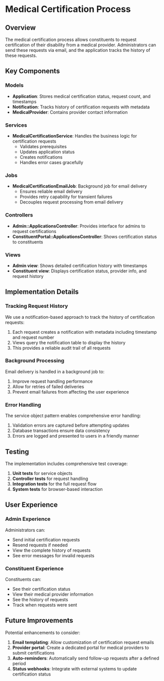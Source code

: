 # Medical Certification Process

## Overview

The medical certification process allows constituents to request certification of their disability from a medical provider. Administrators can send these requests via email, and the application tracks the history of these requests.

## Key Components

### Models

- **Application**: Stores medical certification status, request count, and timestamps
- **Notification**: Tracks history of certification requests with metadata
- **MedicalProvider**: Contains provider contact information

### Services

- **MedicalCertificationService**: Handles the business logic for certification requests
  - Validates prerequisites
  - Updates application status
  - Creates notifications
  - Handles error cases gracefully

### Jobs

- **MedicalCertificationEmailJob**: Background job for email delivery
  - Ensures reliable email delivery
  - Provides retry capability for transient failures
  - Decouples request processing from email delivery

### Controllers

- **Admin::ApplicationsController**: Provides interface for admins to request certifications
- **ConstituentPortal::ApplicationsController**: Shows certification status to constituents

### Views

- **Admin view**: Shows detailed certification history with timestamps
- **Constituent view**: Displays certification status, provider info, and request history

## Implementation Details

### Tracking Request History

We use a notification-based approach to track the history of certification requests:

1. Each request creates a notification with metadata including timestamp and request number
2. Views query the notification table to display the history
3. This provides a reliable audit trail of all requests

### Background Processing

Email delivery is handled in a background job to:

1. Improve request handling performance
2. Allow for retries of failed deliveries
3. Prevent email failures from affecting the user experience

### Error Handling

The service object pattern enables comprehensive error handling:

1. Validation errors are captured before attempting updates
2. Database transactions ensure data consistency
3. Errors are logged and presented to users in a friendly manner

## Testing

The implementation includes comprehensive test coverage:

1. **Unit tests** for service objects
2. **Controller tests** for request handling
3. **Integration tests** for the full request flow
4. **System tests** for browser-based interaction

## User Experience

### Admin Experience

Administrators can:
- Send initial certification requests
- Resend requests if needed
- View the complete history of requests
- See error messages for invalid requests

### Constituent Experience

Constituents can:
- See their certification status
- View their medical provider information
- See the history of requests
- Track when requests were sent

## Future Improvements

Potential enhancements to consider:

1. **Email templating**: Allow customization of certification request emails
2. **Provider portal**: Create a dedicated portal for medical providers to submit certifications
3. **Auto-reminders**: Automatically send follow-up requests after a defined period
4. **Status webhooks**: Integrate with external systems to update certification status
